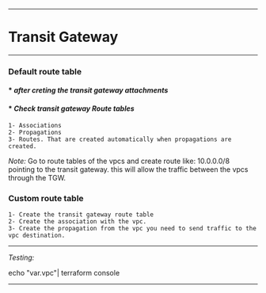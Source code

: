 ***

# __Transit Gateway__

***

### __Default route table__

#### * _after creting the transit gateway attachments_
#### * _Check transit gateway Route tables_
        
    1- Associations 
    2- Propagations 
    3- Routes. That are created automatically when propagations are created.
_Note:_ Go to route tables of the vpcs  and create route like:
10.0.0.0/8 pointing to the transit gateway.
this will allow the traffic between the vpcs through the TGW.

### __Custom route table__

    1- Create the transit gateway route table
    2- Create the association with the vpc.
    3- Create the propagation from the vpc you need to send traffic to the vpc destination.


***

_Testing:_

 echo "var.vpc"| terraform console

***